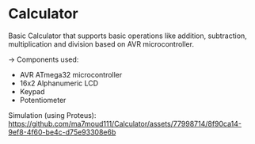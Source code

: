 # Calculator

Basic Calculator that supports basic operations like addition, subtraction, multiplication and division based on AVR microcontroller.
 
 -> Components used:
 - AVR ATmega32 microcontroller
 - 16x2 Alphanumeric LCD
 - Keypad
 - Potentiometer

Simulation (using Proteus):
https://github.com/ma7moud111/Calculator/assets/77998714/8f90ca14-9ef8-4f60-be4c-d75e93308e6b

